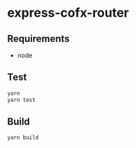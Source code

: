 # express-cofx-router

## Requirements

* node

## Test

```bash
yarn
yarn test
```

## Build

```bash
yarn build
```
